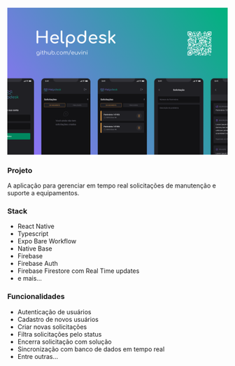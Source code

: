![](https://github.com/euvini/Helpdesk/blob/main/Capa.png)

### Projeto
A aplicação para gerenciar em tempo real solicitações de manutenção e suporte a equipamentos.

### Stack

- React Native
- Typescript
- Expo Bare Workflow
- Native Base
- Firebase
- Firebase Auth
- Firebase Firestore com Real Time updates
- e mais...

### Funcionalidades

- Autenticação de usuários
- Cadastro de novos usuários
- Criar novas solicitações
- Filtra solicitações pelo status
- Encerra solicitação com solução
- Sincronização com banco de dados em tempo real
- Entre outras...
